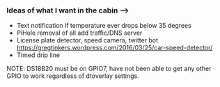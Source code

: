 ### Ideas of what I want in the cabin -->
  - Text notification if temperature ever drops below 35 degrees
  - PiHole removal of all add traffic/DNS server
  - License plate detector, speed camera, twitter bot https://gregtinkers.wordpress.com/2016/03/25/car-speed-detector/
  - Timed drip line

NOTE: DS18B20 must be on GPIO7, have not been able to get any other GPIO to work regardless of dtoverlay settings.
